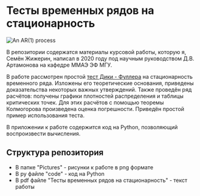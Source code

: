 # Тесты временных рядов на стационарность

![An AR(1) process](https://github.com/szhizherin/Time-series-stationarity-tests/blob/main/Pictures/picture5.png "Time series stationarity tests")

В репозитории содержатся материалы курсовой работы, которую я, Семён Жижерин, написал в 2020 году под научным руководством Д.В. Артамонова на кафедре ММАЭ ЭФ МГУ. 

В работе рассмотрен простой [тест Дики - Фуллера](https://ru.wikipedia.org/wiki/%D0%A2%D0%B5%D1%81%D1%82_%D0%94%D0%B8%D0%BA%D0%B8_%E2%80%94_%D0%A4%D1%83%D0%BB%D0%BB%D0%B5%D1%80%D0%B0 "тест Дики - Фуллера") на стационарность временного ряда. Изложены его теоретические основания, приведены доказательства некоторых важных утверждений. Также проведён ряд расчётов: получены графики плотностей распределения и таблицы критических точек. Для этих расчётов с помощью теоремы Колмогорова произведена оценка погрешности. Приведён простой пример использования теста. 

В приложении к работе содержится код на Python, позволяющий воспроизвести вычисления.

## Структура репозитория

* В папке "Pictures" - рисунки к работе в png формате
* В py файле "code" - код на Python
* В pdf файле "Тесты временных рядов на стационарность" - текст работы
